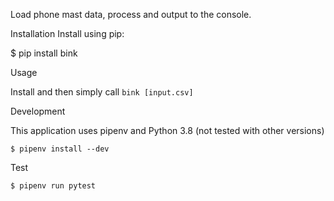 Load phone mast data, process and output to the console.

Installation
Install using pip:

$ pip install bink

Usage

Install and then simply call ```bink [input.csv]```

Development

This application uses pipenv and Python 3.8 (not tested with other versions)

```$ pipenv install --dev```

Test

```$ pipenv run pytest```